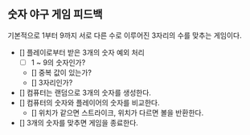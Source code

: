## 숫자 야구 게임 피드백

기본적으로 1부터 9까지 서로 다른 수로 이루어진 3자리의 수를 맞추는 게임이다.

- [] 플레이로부터 받은 3개의 숫자 예외 처리
    - [ ] 1 ~ 9의 숫자인가?
    - [] 중복 값이 있는가?
    - [] 3자리인가?
- [] 컴퓨터는 랜덤으로 3개의 숫자를 생성한다.
- [] 컴퓨터의 숫자와 플레이어의 숫자를 비교한다.
    - [] 위치가 같으면 스트라이크, 위치가 다르면 볼을 반환한다.
- [] 3개의 숫자를 맞추면 게임을 종료한다.
  